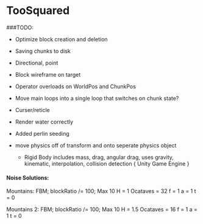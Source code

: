 # TooSquared

###TODO: 
 * Optimize block creation and deletion
 * Saving chunks to disk

 * Directional, point
 * Block wireframe on target
 * Operator overloads on WorldPos and ChunkPos
 * Move main loops into a single loop that switches on chunk state?
 * Curser/reticle
 * Render water correctly
 * Added perlin seeding
 * move physics off of transform and onto seperate physics object
	* Rigid Body includes mass, drag, angular drag, uses gravity, kinematic, interpolation, collision detection { Unity Game Engine }







#### Noise Solutions:
Mountains:
FBM;
blockRatio /= 100;
Max 10
H = 1
Ocataves = 32
f = 1
a = 1
t = 0

Mountains 2:
FBM;
blockRatio /= 100;
Max 10
H = 1.5
Ocataves = 16
f = 1
a = 1
t = 0

